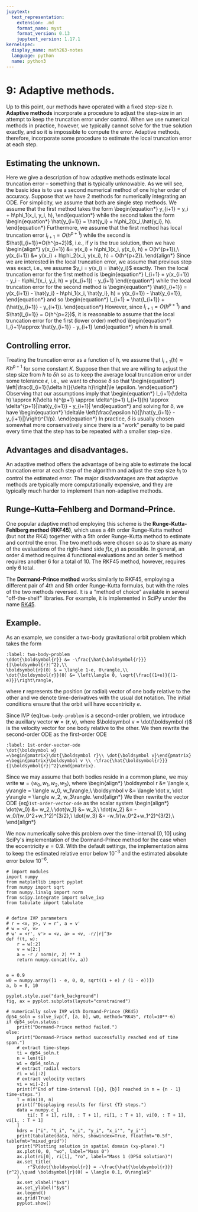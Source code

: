 ```yaml
---
jupytext:
  text_representation:
    extension: .md
    format_name: myst
    format_version: 0.13
    jupytext_version: 1.17.1
kernelspec:
  display_name: math263-notes
  language: python
  name: python3
---
```


# 9: Adaptive methods.

Up to this point, our methods have operated with a fixed step-size $h$.
**Adaptive methods** incorporate a procedure to adjust the step-size in an attempt to keep the truncation error under control.
When we use numerical methods in practice, however, we typically cannot solve for the true solution exactly, and so it is impossible to compute the error.
Adaptive methods, therefore, incorporate some procedure to estimate the local truncation error at each step.  

## Estimating the unknown.

Here we give a description of how adaptive methods estimate local truncation error – something that is typically unknowable.
As we will see, the basic idea is to use a second numerical method of one higher order of accuracy.
Suppose that we have 2 methods for numerically integrating an ODE.
For simplicity, we assume that both are single step methods.
We assume that the first method takes the form
\begin{equation*}
y_{i+1} = y_i + h\phi_1(x_i, y_i, h),
\end{equation*}
while the second takes the form
\begin{equation*}
\hat{y_{i+1}} = \hat{y_i} + h\phi_2(x_i,\hat{y_i}, h).
\end{equation*}
Furthermore, we assume that the first method has local truncation error $l_{i+1}=O(h^{p+1})$  while the second is $\hat{l_{i+1}}=O(h^{p+2})$, i.e., if $y$ is the true solution, then we have
\begin{align*}
y(x_{i+1}) &= y(x_i) + h\phi_1(x_i, y(x_i), h) + O(h^{p+1}),\\
y(x_{i+1}) &= y(x_i) + h\phi_2(x_i, y(x_i), h) + O(h^{p+2}).
\end{align*}
Since we are interested in the local truncation error, we assume that previous step was exact, i.e., we assume $y_i = y(x_i) = \hat{y_i}$ exactly.
Then the local truncation error for the first method is
\begin{equation*}
l_{i+1} = y(x_{i+1}) - y_i - h\phi_1(x_i, y_i, h) 
= y(x_{i+1}) - y_{i+1}
\end{equation*}
while the local truncation error for the second method is
\begin{equation*}
\hat{l_{i+1}} = y(x_{i+1}) - \hat{y_i} - h\phi_1(x_i, \hat{y_i}, h) 
= y(x_{i+1}) - \hat{y_{i+1}},
\end{equation*}
and so
\begin{equation*}
l_{i+1} = \hat{l_{i+1}} + (\hat{y_{i+1}} - y_{i+1}).
\end{equation*}
However, since $l_{i+1} = O(h^{p+1})$ and $\hat{l_{i+1}} = O(h^{p+2})$, it is reasonable to assume that the local truncation error for the first (lower order) method
\begin{equation*}
l_{i+1}\approx \hat{y_{i+1}} - y_{i+1}
\end{equation*}
when $h$ is small. 

## Controlling error.

Treating the truncation error as a function of $h$, we assume that $l_{i+1}(h) \approx K h^{p+1}$ for some constant $K$.
Suppose then that we are willing to adjust the step size from $h$ to $\delta h$ so as to keep the average local truncation error under some tolerance $\epsilon$, i.e., we want to choose $\delta$ so that
\begin{equation*}
\left|\frac{l_{i+1}(\delta h)}{\delta h}\right|\le \epsilon.
\end{equation*}
Observing that our assumptions imply that 
\begin{equation*}
l_{i+1}(\delta h) \approx K(\delta h)^{p+1} \approx \delta^{p+1} l_{i+1}(h) \approx \delta^{p+1}|\hat{y_{i+1}} - y_{i+1}|
\end{equation*}
and solving for $\delta$, we have
\begin{equation*}
\delta\le \left(\frac{\epsilon h}{|\hat{y_{i+1}} - y_{i+1}|}\right)^{1/p}.
\end{equation*}
In practice, $\delta$ is usually chosen somewhat more conservatively since there is a "work" penalty to be paid every time that the step has to be repeated with a smaller step-size.

## Advantages and disadvantages.

An adaptive method offers the advantage of being able to estimate the local truncation error at each step of the algorithm and adjust the step size $h_i$ to control the estimated error.
The major disadvantages are that adaptive methods are typically more computationally expensive, and they are typically much harder to implement than non-adaptive methods. 

## Runge–Kutta–Fehlberg and Dormand–Prince.

One popular adaptive method employing this scheme is the **Runge-Kutta-Fehlberg method (RKF45)**, which uses a 4th order Runge-Kutta method (but not _the_ RK4) together with a 5th order Runge-Kutta method to estimate and control the error.
The two methods were chosen so as to share as many of the evaluations of the right-hand side $f(x,y)$ as possible.
In general, an order 4 method requires 4 functional evaluations and an order 5 method requires another 6 for a total of 10.
The RKF45 method, however, requires only 6 total.

The **Dormand–Prince method** works similarly to RKF45, employing a different pair of 4th and 5th order Runge–Kutta formulas, but with the roles of the two methods reversed.
It is a "method of choice" available in several "off-the-shelf" libraries.
For example, it is implemented in SciPy under the name [RK45](https://docs.scipy.org/doc/scipy/reference/generated/scipy.integrate.RK45.html#id1).

## Example.

As an example, we consider a two-body gravitational orbit problem which takes the form
```{math}
:label: two-body-problem
\ddot{\boldsymbol{r}} &= -\frac{\hat{\boldsymbol{r}}}{|\boldsymbol{r}|^2},\\
\boldsymbol{r}(0) & = \langle 1-e, 0\rangle,\\
\dot{\boldsymbol{r}}(0) &= \left\langle 0, \sqrt{\frac{(1+e)}{(1-e)}}\right\rangle,
```
where $\boldsymbol r$ represents the position (or radial) vector of one body relative to the other and we denote time-derivatives with the usual dot notation.
The initial conditions ensure that the orbit will have eccentricity $e$.

Since IVP {eq}`two-body-problem` is a second-order problem, we introduce the auxillary vector $\boldsymbol w = \langle \boldsymbol r,  \boldsymbol v\rangle$, where $\boldsymbol v = \dot{\boldsymbol r}$ is the velocity vector for one body relative to the other.
We then rewrite the second-order ODE as the first-order ODE
```{math}
:label: 1st-order-vector-ode
\dot{\boldsymbol w} 
=\begin{pmatrix}\dot{\boldsymbol r}\\ \dot{\boldsymbol v}\end{pmatrix}
=\begin{pmatrix}\boldsymbol v \\ -\frac{\hat{\boldsymbol{r}}}{|\boldsymbol{r}|^2}\end{pmatrix}.
```
Since we may assume that both bodies reside in a common plane, we may write 
$\boldsymbol w = \langle w_0, w_1, w_2, w_3\rangle$, where 
\begin{align*}
\boldsymbol r &= \langle x, y\rangle = \langle w_0, w_1\rangle,\\
\boldsymbol v &= \langle \dot x, \dot y\rangle = \langle w_2, w_3\rangle.
\end{align*}
We then rewrite the vector ODE {eq}`1st-order-vector-ode` as the scalar system
\begin{align*}
\dot{w_0} &= w_2,\\
\dot{w_1} &= w_3,\\
\dot{w_2} &= -w_0/(w_0^2+w_1^2)^{3/2},\\
\dot{w_3} &= -w_1/(w_0^2+w_1^2)^{3/2},\\
\end{align*}

We now numerically solve this problem over the time-interval $[0, 10]$ using SciPy's implementation of the Dormand-Prince method for the case when the eccentricity $e = 0.9$.
With the default settings, the implementation aims to keep the estimated relative error below $10^{-3}$ and the estimated absolute error below $10^{-6}$.

```{code-cell}
# import modules
import numpy
from matplotlib import pyplot
from numpy import sqrt
from numpy.linalg import norm
from scipy.integrate import solve_ivp
from tabulate import tabulate


# define IVP parameters
# r = <x, y>, v = r', a = v'
# w = <r, v>
# w' = <r', v'> = <v, a> = <v, -r/|r|^3>
def f(t, w):
    r = w[:2]
    v = w[2:]
    a = -r / norm(r, 2) ** 3
    return numpy.concat((v, a))


e = 0.9
w0 = numpy.array([1 - e, 0, 0, sqrt((1 + e) / (1 - e))])
a, b = 0, 10

pyplot.style.use("dark_background")
fig, ax = pyplot.subplots(layout="constrained")

# numerically solve IVP with Dormand-Prince (RK45)
dp54_soln = solve_ivp(f, [a, b], w0, method="RK45", rtol=10**-6)
if dp54_soln.status:
    print("Dormand-Prince method failed.")
else:
    print("Dormand-Prince method successfully reached end of time span.")
    # extract time-steps
    ti = dp54_soln.t
    n = len(ti)
    wi = dp54_soln.y
    # extract radial vectors
    ri = wi[:2]
    # extract velocity vectors
    vi = wi[-2:]
    print(f"End of time-interval [{a}, {b}] reached in n = {n - 1} time-steps.")
    T = min(10, n)
    print(f"Displaying results for first {T} steps.")
    data = numpy.c_[
        ti[: T + 1], ri[0, : T + 1], ri[1, : T + 1], vi[0, : T + 1], vi[1, : T + 1]
    ]
    hdrs = ["i", "t_i", "x_i", "y_i", "x_i'", "y_i'"]
    print(tabulate(data, hdrs, showindex=True, floatfmt="0.5f", tablefmt="mixed_grid"))
    print("Plotting solution in spatial domain (xy-plane).")
    ax.plot(0, 0, "wo", label="Mass 0")
    ax.plot(ri[0], ri[1], "ro", label="Mass 1 (DP54 solution)")
    ax.set_title(
        r"$\ddot{\boldsymbol{r}} = -\frac{\hat{\boldsymbol{r}}}{r^2},\quad \boldsymbol{r}(0) = \langle 0.1, 0\rangle$"
    )
    ax.set_xlabel("$x$")
    ax.set_ylabel("$y$")
    ax.legend()
    ax.grid(True)
    pyplot.show()
```
